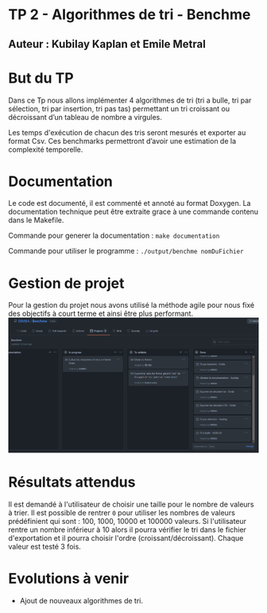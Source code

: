 # TP 2 - Algorithmes de tri - Benchme
## Auteur : Kubilay Kaplan et Emile Metral


# But du TP
Dans ce Tp nous allons implémenter 4 algorithmes de tri (tri a bulle, tri par sélection, tri par insertion, tri pas tas)
permettant un tri croissant ou décroissant d’un tableau de nombre a virgules.

Les temps d'exécution de chacun des tris seront mesurés et exporter au format Csv. Ces benchmarks permettront d’avoir une estimation de la complexité temporelle.

# Documentation
Le code est documenté, il est commenté et annoté au format Doxygen. La documentation technique peut être extraite grace à une commande contenu dans le Makefile.

Commande pour generer la documentation : `make documentation`

Commande pour utiliser le programme : `./output/benchme nomDuFichier`


# Gestion de projet
Pour la gestion du projet nous avons utilisé la méthode agile pour nous fixé des objectifs à court terme et ainsi être plus performant.  
![Image Projet Agile](img/agile.PNG)

# Résultats attendus
Il est demandé à l'utilisateur de choisir une taille pour le nombre de valeurs à trier. Il est possible de rentrer `0` pour utiliser les nombres de valeurs prédéfinient qui sont : 100, 1000, 10000 et 100000 valeurs. Si l'utilisateur rentre un nombre inférieur à 10 alors il pourra vérifier le tri dans le fichier d'exportation et il pourra choisir l'ordre (croissant/décroissant). Chaque valeur est testé 3 fois.

# Evolutions à venir
* Ajout de nouveaux algorithmes de tri.
